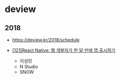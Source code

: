 # deview

## 2018
* https://deview.kr/2018/schedule

* [[121]React Native: 웹 개발자가 한 달 만에 앱 출시하기](https://www.slideshare.net/deview/121react-native)
  * 이성민
  * N Studio
  * SNOW
  